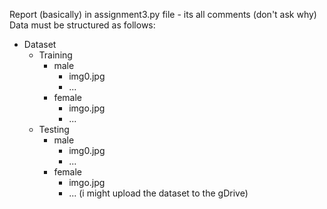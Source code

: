 Report (basically) in assignment3.py file - its all comments (don't ask why)
Data must be structured as follows:
- Dataset
  - Training
    - male
      - img0.jpg
      - ...
    - female
      - imgo.jpg
      - ...
  - Testing
    - male
      - img0.jpg
      - ...
    - female
      - imgo.jpg
      - ...
(i might upload the dataset to the gDrive)
